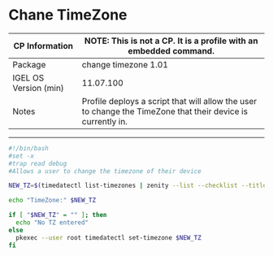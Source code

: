 # Chane TimeZone

|  CP Information | **NOTE:** This is not a CP. It is a profile with an embedded command.            |
|--------------------|------------|
| Package | change timezone 1.01 |
| IGEL OS Version (min) | 11.07.100 |
| Notes | Profile deploys a script that will allow the user to change the TimeZone that their device is currently in. |

-----
```bash
#!/bin/bash
#set -x
#trap read debug
#Allows a user to change the timezone of their device

NEW_TZ=$(timedatectl list-timezones | zenity --list --checklist --title="TimeZones" --column="Select One" --column="TimeZones" | cut -f 1 -d '|')

echo "TimeZone:" $NEW_TZ

if [ "$NEW_TZ" = "" ]; then
  echo "No TZ entered"
else
  pkexec --user root timedatectl set-timezone $NEW_TZ
fi
  ```
